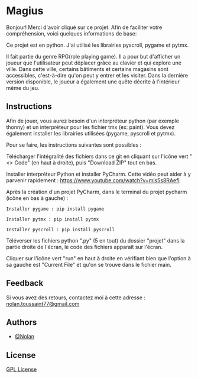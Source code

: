 # Magius

Bonjour!
Merci d'avoir cliqué sur ce projet. Afin de faciliter votre compréhension, voici quelques informations de base:

Ce projet est en python. J'ai utilisé les librairies pyscroll, pygame et pytmx.

Il fait partie du genre RPG(role playing game). Il a pour but d'afficher un joueur que l'utilisateur peut déplacer grâce au clavier et qui explore une ville. Dans cette ville, certains bâtiments et certains magasins sont accessibles, c'est-à-dire qu'on peut y entrer et les visiter. Dans la dernière version disponible, le joueur a également une quête décrite à l'intérieur même du jeu.

## Instructions

Afin de jouer, vous aurez besoin d'un interpréteur python (par exemple thonny) et un interpréteur pour les fichier tmx (ex: paint). Vous devez également installer les librairies utilisées (pygame, pyscroll et pytmx).

Pour se faire, les instructions suivantes sont possibles :

Télécharger l'intégralité des fichiers dans ce git en cliquant sur l'icône vert "<> Code" (en haut à droite), puis "Download ZIP" tout en bas.

Installer interpréteur Python et installer PyCharm.
Cette vidéo peut aider à y parvenir rapidement : https://www.youtube.com/watch?v=mls5s8RAefI

Après la création d'un projet PyCharm, dans le terminal du projet pycharm (icône en bas à gauche) :

	Installer pygame : pip install pygame

	Installer pytmx : pip install pytmx

	Installer pyscroll : pip install pyscroll

Téléverser les fichiers python ".py" (5 en tout) du dossier "projet" dans la partie droite de l'écran, le code des fichiers apparaît sur l'écran.

Cliquer sur l'icône vert "run" en haut à droite en vérifiant bien que l'option à sa gauche est 
"Current File" et qu'on se trouve dans le fichier main.

## Feedback

Si vous avez des retours, contactez moi à cette adresse : nolan.toussaint77@gmail.com

## Authors

- [@Nolan](https://github.com/Naturalhg)

## License

[GPL License](LICENSE)

